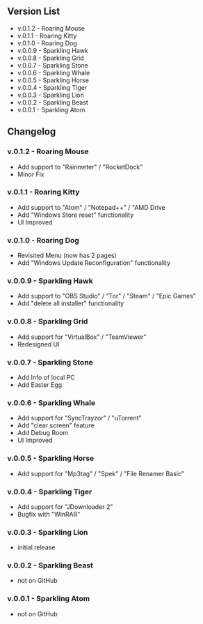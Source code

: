 ## Version List
 - v.0.1.2 - Roaring Mouse
 - v.0.1.1 - Roaring Kitty
 - v.0.1.0 - Roaring Dog
 - v.0.0.9 - Sparkling Hawk
 - v.0.0.8 - Sparkling Grid
 - v.0.0.7 - Sparkling Stone
 - v.0.0.6 - Sparkling Whale
 - v.0.0.5 - Sparkling Horse
 - v.0.0.4 - Sparkling Tiger
 - v.0.0.3 - Sparkling Lion
 - v.0.0.2 - Sparkling Beast
 - v.0.0.1 - Sparkling Atom

## Changelog
### v.0.1.2 - Roaring Mouse
+ Add support to "Rainmeter" / "RocketDock"
+ Minor Fix

### v.0.1.1 - Roaring Kitty
+ Add support to "Atom" / "Notepad++" / "AMD Drive
+ Add "Windows Store reset" functionality
+ UI Improved

### v.0.1.0 - Roaring Dog
+ Revisited Menu (now has 2 pages)
+ Add "Windows Update Reconfiguration" functionality

### v.0.0.9 - Sparkling Hawk
+ Add support to "OBS Studio" / "Tor" / "Steam" / "Epic Games"
+ Add "delete all installer" functionality

### v.0.0.8 - Sparkling Grid
+ Add support for "VirtualBox" / "TeamViewer"
+ Redesigned UI

### v.0.0.7 - Sparkling Stone
+ Add Info of local PC
+ Add Easter Egg

### v.0.0.6 - Sparkling Whale
+ Add support for "SyncTrayzor" / "uTorrent"
+ Add "clear screen" feature
+ Add Debug Room
+ UI Improved

### v.0.0.5 - Sparkling Horse
+ Add support for "Mp3tag" / "Spek" / "File Renamer Basic"

### v.0.0.4 - Sparkling Tiger
+ Add support for "JDownloader 2"
+ Bugfix with "WinRAR"

### v.0.0.3 - Sparkling Lion
+ initial release

### v.0.0.2 - Sparkling Beast
- not on GitHub

### v.0.0.1 - Sparkling Atom
- not on GitHub
